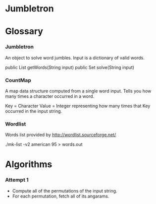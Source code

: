 Jumbletron
==========

# Glossary

### Jumbletron
An object to solve word jumbles. Input is a dictionary of valid words.

public List<String> getWords(String input)
public Set<String> solve(String input)


### CountMap
A map data structure computed from a single word input.
Tells you how many times a character occurred in a word.

Key = Character
Value = Integer representing how many times that Key occurred in the input string.

### Wordlist

Words list provided by http://wordlist.sourceforge.net/

./mk-list -v2 american 95 > words.out

# Algorithms

### Attempt 1

* Compute all of the permutations of the input string.
* For each permutation, fetch all of its angarams.


